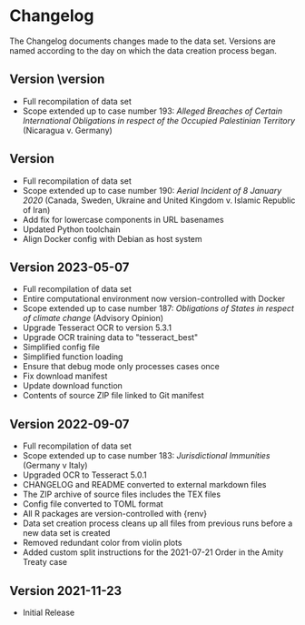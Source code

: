 # Changelog

The Changelog documents changes made to the data set. Versions are named according to the day on which the data creation process began.


## Version \version

- Full recompilation of data set
- Scope extended up to case number 193: *Alleged Breaches of Certain International Obligations in respect of the Occupied Palestinian Territory* (Nicaragua v. Germany) 


## Version 

- Full recompilation of data set
- Scope extended up to case number 190: *Aerial Incident of 8 January 2020* (Canada, Sweden, Ukraine and United Kingdom v. Islamic Republic of Iran)
- Add fix for lowercase components in URL basenames
- Updated Python toolchain
- Align Docker config with Debian as host system



## Version 2023-05-07


- Full recompilation of data set
- Entire computational environment now version-controlled with Docker
- Scope extended up to case number 187: *Obligations of States in respect of climate change* (Advisory Opinion)
- Upgrade Tesseract OCR to version 5.3.1
- Upgrade OCR training data to "tesseract_best"
- Simplified config file
- Simplified function loading
- Ensure that debug mode only processes cases once
- Fix download manifest
- Update download function
- Contents of source ZIP file linked to Git manifest


## Version 2022-09-07

- Full recompilation of data set
- Scope extended up to case number 183: *Jurisdictional Immunities* (Germany v Italy)
- Upgraded OCR to Tesseract 5.0.1
- CHANGELOG and README converted to external markdown files
- The ZIP archive of source files includes the TEX files
- Config file converted to TOML format
- All R packages are version-controlled with {renv}
- Data set creation process cleans up all files from previous runs before a new data set is created
- Removed redundant color from violin plots
- Added custom split instructions for the 2021-07-21 Order in the Amity Treaty case



## Version 2021-11-23

- Initial Release


